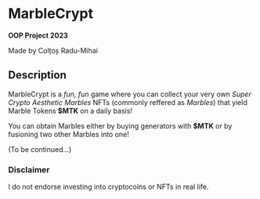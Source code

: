 # MarbleCrypt
<strong> OOP Project 2023 </strong>

Made by Colțoș Radu-Mihai


## Description
MarbleCrypt is a <i> fun, fun </i> game where you can collect your very own <i> Super Crypto Aesthetic Marbles </i> NFTs (commonly reffered as <i>Marbles</i>) that yield
Marble Tokens <b>$MTK</b> on a daily basis!

You can obtain Marbles either by buying generators with <b>$MTK</b> or by fusioning two other Marbles into one!

(To be continued...)

### Disclaimer
I do not endorse investing into cryptocoins or NFTs in real life. 